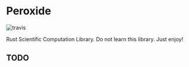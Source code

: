 # Peroxide

![travis](https://api.travis-ci.org/Axect/Peroxide.svg?branch=master)

Rust Scientific Computation Library. Do not learn this library. Just enjoy!

## TODO
